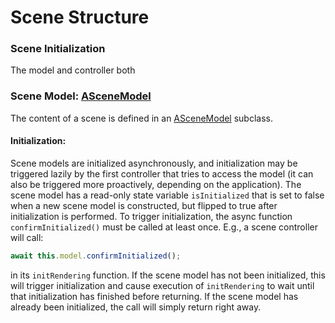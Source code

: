 # Scene Structure


### Scene Initialization
The model and controller both 

### Scene Model: [ASceneModel](ASceneModel.ts)
The content of a scene is defined in an [ASceneModel](ASceneModel.ts) subclass.


#### Initialization:
Scene models are initialized asynchronously, and initialization may be triggered lazily by the first controller that tries to access the model (it can also be triggered more proactively, depending on the application). The scene model has a read-only state variable `isInitialized` that is set to false when a new scene model is constructed, but flipped to true after initialization is performed. To trigger initialization, the async function `confirmInitialized()` must be called at least once. E.g., a scene controller will call:
```typescript
await this.model.confirmInitialized();
```
in its `initRendering` function. If the scene model has not been initialized, this will trigger initialization and cause execution of `initRendering` to wait until that initialization has finished before returning. If the scene model has already been initialized, the call will simply return right away.





